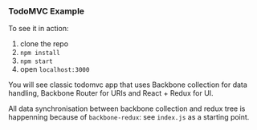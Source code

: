### TodoMVC Example

To see it in action:
1. clone the repo
2. `npm install`
3. `npm start`
4. open `localhost:3000`

You will see classic todomvc app that uses Backbone collection for data handling, Backbone Router for URIs and React + Redux for UI.

All data synchronisation between backbone collection and redux tree is happenning because of `backbone-redux`: see `index.js` as a starting point.

